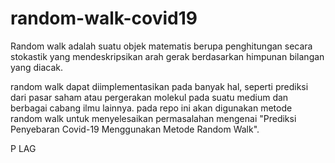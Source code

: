 # random-walk-covid19

Random walk adalah suatu objek matematis berupa penghitungan secara stokastik yang mendeskripsikan arah gerak berdasarkan himpunan bilangan yang diacak. 

random walk dapat diimplementasikan pada banyak hal, seperti prediksi dari pasar saham atau pergerakan molekul pada suatu medium dan berbagai cabang ilmu lainnya. pada repo ini akan digunakan metode random walk untuk menyelesaikan permasalahan mengenai "Prediksi Penyebaran Covid-19 Menggunakan Metode Random Walk".

P LAG
